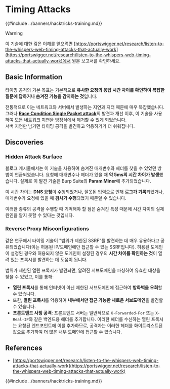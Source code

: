 # Timing Attacks

{{#include ../banners/hacktricks-training.md}}

> [!WARNING]
> 이 기술에 대한 깊은 이해를 얻으려면 [https://portswigger.net/research/listen-to-the-whispers-web-timing-attacks-that-actually-work](https://portswigger.net/research/listen-to-the-whispers-web-timing-attacks-that-actually-work)에서 원본 보고서를 확인하세요.

## Basic Information

타이밍 공격의 기본 목표는 기본적으로 **유사한 요청의 응답 시간 차이를 확인하여 복잡한 질문에 답하거나 숨겨진 기능을 감지하는 것**입니다.

전통적으로 이는 네트워크와 서버에서 발생하는 지연과 지터 때문에 매우 복잡했습니다. 그러나 [**Race Condition Single Packet attack**](race-condition.md#http-2-single-packet-attack-vs.-http-1.1-last-byte-synchronization)의 발견과 개선 이후, 이 기술을 사용하여 모든 네트워크 지연을 방정식에서 제거할 수 있게 되었습니다.\
서버 지연만 남기면 타이밍 공격을 발견하고 악용하기가 더 쉬워집니다.

## Discoveries

### Hidden Attack Surface

블로그 게시물에서는 이 기술을 사용하여 숨겨진 매개변수와 헤더를 찾을 수 있었던 방법이 언급되었습니다. 요청에 매개변수나 헤더가 있을 때 **약 5ms의 시간 차이가 발생**했습니다. 실제로 이 발견 기술은 Burp Suite의 **Param Miner**에 추가되었습니다.

이 시간 차이는 **DNS 요청**이 수행되었거나, 잘못된 입력으로 인해 **로그가 기록**되었거나, 매개변수가 요청에 있을 때 **검사가 수행**되었기 때문일 수 있습니다.

이러한 종류의 공격을 수행할 때 기억해야 할 점은 숨겨진 특성 때문에 시간 차이의 실제 원인을 알지 못할 수 있다는 것입니다.

### Reverse Proxy Misconfigurations

같은 연구에서 타이밍 기술이 "범위가 제한된 SSRF"를 발견하는 데 매우 유용하다고 공유되었습니다(이는 허용된 IP/도메인에만 접근할 수 있는 SSRF입니다). 허용된 도메인이 설정된 경우와 허용되지 않은 도메인이 설정된 경우의 **시간 차이를 확인하는 것**이 열려 있는 프록시를 발견하는 데 도움이 됩니다.

범위가 제한된 열린 프록시가 발견되면, 알려진 서브도메인을 파싱하여 유효한 대상을 찾을 수 있었고, 이를 통해:

- **열린 프록시**를 통해 인터넷이 아닌 제한된 서브도메인에 접근하여 **방화벽을 우회**할 수 있습니다.
- 또한, **열린 프록시**를 악용하여 **내부에서만 접근 가능한 새로운 서브도메인**을 발견할 수 있습니다.
- **프론트엔드 사칭 공격**: 프론트엔드 서버는 일반적으로 `X-Forwarded-For` 또는 `X-Real-IP`와 같은 백엔드용 헤더를 추가합니다. 이러한 헤더를 수신하는 열린 프록시는 요청된 엔드포인트에 이를 추가하므로, 공격자는 이러한 헤더를 화이트리스트된 값으로 추가하여 더 많은 내부 도메인에 접근할 수 있습니다.

## References

- [https://portswigger.net/research/listen-to-the-whispers-web-timing-attacks-that-actually-work](https://portswigger.net/research/listen-to-the-whispers-web-timing-attacks-that-actually-work)

{{#include ../banners/hacktricks-training.md}}
